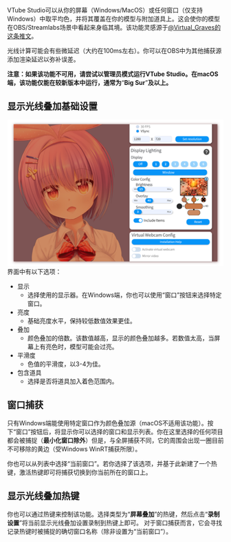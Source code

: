 VTube Studio可以从你的屏幕（Windows/MacOS）或任何窗口（仅支持Windows）中取平均色，并将其覆盖在你的模型与附加道具上。这会使你的模型在OBS/Streamlabs场景中看起来身临其境。该功能灵感源于[@Virtual_Graves的这条推文](https://twitter.com/Virtual_Graves/status/1434154401707397120)。

光线计算可能会有些微延迟（大约在100ms左右）。你可以在OBS中为其他捕获源添加渲染延迟以弥补误差。

**注意：如果该功能不可用，请尝试以管理员模式运行VTube Studio。在macOS端，该功能仅能在较新版本中运行，通常为**“**Big Sur**”**及以上。**

## 显示光线叠加基础设置

![](https://github.com/Elegetic/Photos/blob/main/VTS/vts_lighting_overlay.png)
界面中有以下选项：

* 显示
  * 选择使用的显示器。在Windows端，你也可以使用“窗口”按钮来选择特定窗口。
* 亮度
  * 基础亮度水平，保持较低数值效果更佳。
* 叠加
  * 颜色叠加的倍数。该数值越高，显示的颜色叠加越多。若数值太高，当屏幕上有亮色时，模型可能会过亮。
* 平滑度
  * 色值的平滑度，以3-4为佳。
* 包含道具
  * 选择是否将道具加入着色范围内。

## 窗口捕获

只有Windows端能使用特定窗口作为颜色叠加源（macOS不适用该功能）。按下“窗口”按钮后，将显示你可以选择的窗口和显示列表。你在这里选择的任何项目都会被捕捉（**最小化窗口除外**）但是，与全屏捕获不同，它的周围会出现一圈目前不可移除的黄边（受Windows WinRT捕获所限）。

你也可以从列表中选择“当前窗口”。若你选择了该选项，并基于此新建了一个热键，激活热键即可将捕获切换到你当前所在的窗口上。

## 显示光线叠加热键

你也可以通过热键来控制该功能。选择类型为“**屏幕叠加**”的热键，然后点击“**录制设置**”将当前显示光线叠加设置录制到热键上即可。
对于窗口捕获而言，它会寻找记录热键时被捕捉的确切窗口名称（除非设置为“当前窗口”）。